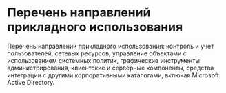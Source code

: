 # Перечень направлений прикладного использования

Перечень направлений прикладного использования: контроль и учет пользователей, сетевых ресурсов, управление объектами с использованием системных политик, графические инструменты администрирования, клиентские и серверные компоненты, средства интеграции с другими корпоративными каталогами, включая Microsoft Activе Directory.
